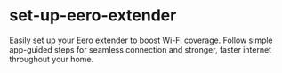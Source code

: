 # set-up-eero-extender
Easily set up your Eero extender to boost Wi-Fi coverage. Follow simple app-guided steps for seamless connection and stronger, faster internet throughout your home.
